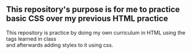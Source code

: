 <h2>
    This repository's purpose is for me to practice basic CSS over my previous HTML practice
</h2>
<p>
    This repository is practice by doing my own curriculum in HTML using the tags learned in class <br>
    and afterwards adding styles to it using css.
</p>
